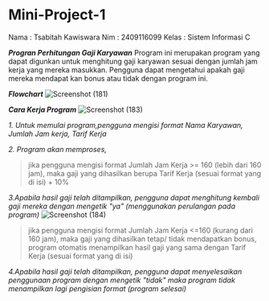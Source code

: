 # Mini-Project-1
Nama : Tsabitah Kawiswara
Nim : 2409116099
Kelas : Sistem Informasi C


***Progran Perhitungan Gaji Karyawan***
Program ini merupakan program yang dapat digunkan untuk menghitung gaji karyawan sesuai dengan jumlah jam kerja yang mereka masukkan. Pengguna dapat mengetahui apakah gaji mereka mendapat kan bonus atau tidak dengan program ini.

***Flowchart***
![Screenshot (181)](https://github.com/user-attachments/assets/f9254d0b-0c6e-4d1d-b823-972677c6d5af)

***Cara Kerja Program***
![Screenshot (183)](https://github.com/user-attachments/assets/7882a7ff-6494-4778-8c91-5345753c9b1d)

*1. Untuk memulai program,pengguna mengisi format Nama Karyawan, Jumlah Jam kerja, Tarif Kerja*

*2. Program akan memproses,*
>jika pengguna mengisi format Jumlah Jam Kerja >= 160 (lebih dari 160 jam), maka gaji yang dihasilkan berupa Tarif Kerja (sesuai format yang di isi) + 10%

*3.Apabila hasil gaji telah ditampilkan, pengguna dapat menghitung kembali gaji mereka dengan mengetik "ya" (menggunakan perulangan pada program)*
![Screenshot (184)](https://github.com/user-attachments/assets/c702cd5c-f39d-40a7-97fa-2210630e2bd5)

>jika pengguna mengisi format Jumlah Jam Kerja <=160 (kurang dari 160 jam), maka gaji yang dihasilkan tetap/ tidak mendapatkan bonus, program otomatis menampilkan hasil gaji yang sama dengan Tarif Kerja (sesuai format yang di isi)

*4.Apabila hasil gaji telah ditampilkan, pengguna dapat menyelesaikan penggunaan program dengan mengetik "tidak" maka program tidak menampilkan lagi pengisian format (program selesai)*

